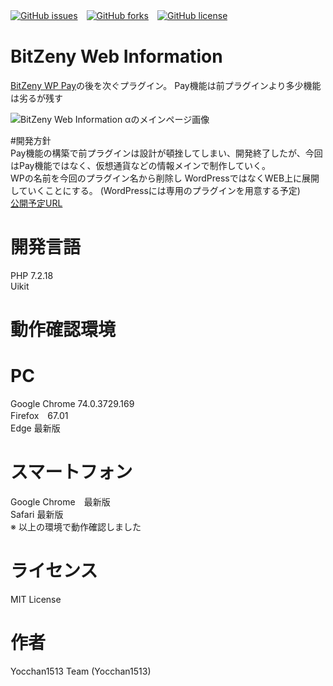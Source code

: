 [![GitHub issues](https://img.shields.io/github/issues/yocchan1513-team/BitZeny-Web-Information.svg?style=plastic)](https://github.com/yocchan1513-team/BitZeny-Web-Information/issues)　[![GitHub forks](https://img.shields.io/github/forks/yocchan1513-team/BitZeny-Web-Information.svg)](https://github.com/yocchan1513-team/BitZeny-Web-Information/network)　[![GitHub license](https://img.shields.io/github/license/yocchan1513-team/BitZeny-Web-Information.svg?style=plastic)](https://github.com/yocchan1513-team/BitZeny-Web-Information/blob/master/LICENSE)
    

# BitZeny Web Information
[BitZeny WP Pay](https://github.com/BitZenyPlus-WP-Pay/BitZeny_WP_Pay)の後を次ぐプラグイン。
Pay機能は前プラグインより多少機能は劣るが残す



![BitZeny Web Information αのメインページ画像](https://dl.dropboxusercontent.com/s/gsptns37vtbyfq5/BitZeny%20Web%20Information%20%CE%B1.jpg)







  
#開発方針  
Pay機能の構築で前プラグインは設計が頓挫してしまい、開発終了したが、今回はPay機能ではなく、仮想通貨などの情報メインで制作していく。  
WPの名前を今回のプラグイン名から削除し WordPressではなくWEB上に展開していくことにする。 (WordPressには専用のプラグインを用意する予定)  
[公開予定URL](http://zny-service.yocchan1513.net/)  
# 開発言語  
PHP 7.2.18  
Uikit
# 動作確認環境  
# PC  
Google Chrome 74.0.3729.169  
Firefox　67.01  
Edge 最新版  
# スマートフォン  
Google Chrome　最新版  
Safari 最新版  
※ 以上の環境で動作確認しました  
# ライセンス  
MIT License  
  
# 作者  
Yocchan1513 Team (Yocchan1513)  
  

